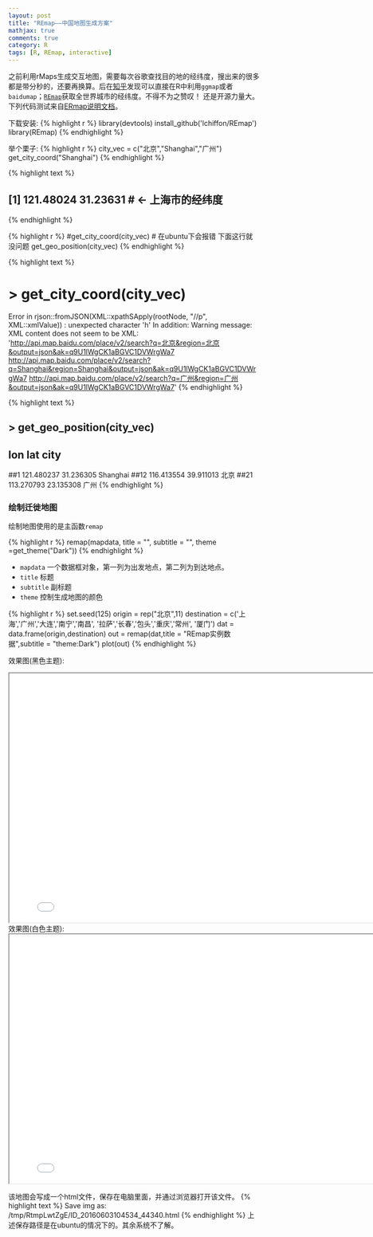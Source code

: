 ```yaml
---
layout: post
title: "REmap——中国地图生成方案"
mathjax: true
comments: true
category: R
tags: [R, REmap, interactive]
---
```


之前利用rMaps生成交互地图，需要每次谷歌查找目的地的经纬度，搜出来的很多都是带分秒的，还要再换算。后在[知乎](https://www.zhihu.com/question/44592634/answer/98227146)发现可以直接在R中利用`ggmap`或者`baidumap`；[`REmap`](https://github.com/Lchiffon/REmap)获取全世界城市的经纬度。不得不为之赞叹！ 还是开源力量大。下列代码测试来自[ERmap说明文档](http://lchiffon.github.io/REmap/)。

下载安装:
{% highlight r %}
library(devtools) 
install_github('lchiffon/REmap')
library(REmap)
{% endhighlight %}

举个栗子:
{% highlight r %}
city_vec = c("北京","Shanghai","广州")
get_city_coord("Shanghai")
{% endhighlight %}

{% highlight text %}
## [1] 121.48024  31.23631 # <- 上海市的经纬度
{% endhighlight %}


{% highlight r %}
#get_city_coord(city_vec) # 在ubuntu下会报错 下面这行就没问题
get_geo_position(city_vec)
{% endhighlight %}

{% highlight text %}
# > get_city_coord(city_vec)
Error in rjson::fromJSON(XML::xpathSApply(rootNode, "//p", XML::xmlValue)) : 
  unexpected character 'h'
In addition: Warning message:
XML content does not seem to be XML: 'http://api.map.baidu.com/place/v2/search?q=北京&region=北京&output=json&ak=q9U1lWgCK1aBGVC1DVWrgWa7
http://api.map.baidu.com/place/v2/search?q=Shanghai&region=Shanghai&output=json&ak=q9U1lWgCK1aBGVC1DVWrgWa7
http://api.map.baidu.com/place/v2/search?q=广州&region=广州&output=json&ak=q9U1lWgCK1aBGVC1DVWrgWa7' 
{% endhighlight %}


{% highlight text %}
## > get_geo_position(city_vec)
##          lon       lat     city
##1  121.480237 31.236305 Shanghai
##12 116.413554 39.911013     北京
##21 113.270793 23.135308     广州
{% endhighlight %}



### 绘制迁徙地图

绘制地图使用的是主函数`remap`

{% highlight r %}
remap(mapdata, title = "", subtitle = "", 
      theme =get_theme("Dark"))
{% endhighlight %}

* `mapdata` 一个数据框对象，第一列为出发地点，第二列为到达地点。
* `title` 标题
* `subtitle` 副标题
* `theme` 控制生成地图的颜色

{% highlight r %}
set.seed(125)
origin = rep("北京",11)
destination = c('上海','广州','大连','南宁','南昌',
                '拉萨','长春','包头','重庆','常州', '厦门')
dat = data.frame(origin,destination)
out = remap(dat,title = "REmap实例数据",subtitle = "theme:Dark")
plot(out)
{% endhighlight %}


效果图(黑色主题): 
<iframe chart_1="" height="500" width="800" id="iframe-" class="rChart datamaps " seamless="" scrolling="no" src="
/fig/baidu_map.html
"></iframe>
效果图(白色主题): 
<iframe chart_1="" height="500" width="800" id="iframe-" class="rChart datamaps " seamless="" scrolling="no" src="
/fig/baidu_bright.html
"></iframe>



该地图会写成一个html文件，保存在电脑里面，并通过浏览器打开该文件。
{% highlight text %}
Save img as: /tmp/RtmpLwtZgE/ID_20160603104534_44340.html
{% endhighlight %}
上述保存路径是在ubuntu的情况下的。其余系统不了解。


